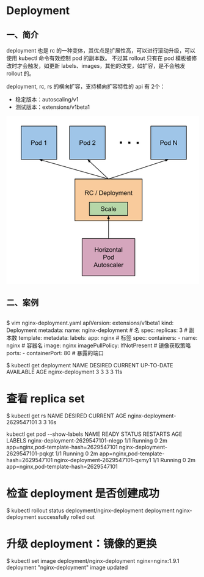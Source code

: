 # Deployment
## 一、简介
deployment 也是 rc 的一种变体，其优点是扩展性高，可以进行滚动升级，可以使用 kubectl 命令有效控制 pod 的副本数。
不过其 rollout 只有在 pod 模板被修改时才会触发，如更新 labels、images，其他的改变，如扩容，是不会触发 rollout 的。

deployment, rc, rs 的横向扩容，支持横向扩容特性的 api 有 2个：
*  稳定版本：autoscaling/v1
*  测试版本：extensions/v1beta1

![横向扩容](../asset/horizon-autoscaling.png)

## 二、案例
```
```
$ vim nginx-deployment.yaml
apiVersion: extensions/v1beta1
kind: Deployment
metadata:
  name: nginx-deployment                     # 名
spec:
  replicas: 3                                # 副本数
  template:
    metadata:
      labels:
        app: nginx                           # 标签
    spec:
      containers:
      - name: nginx                          # 容器名
        image: nginx
        imagePullPolicy: IfNotPresent        # 镜像获取策略
        ports:
        - containerPort: 80                  # 暴露的端口

$ kubectl get deployment
NAME               DESIRED   CURRENT   UP-TO-DATE   AVAILABLE   AGE
nginx-deployment   3         3         3            3           11s

# 查看 replica set
$ kubectl get rs
NAME                          DESIRED   CURRENT   AGE
nginx-deployment-2629547101   3         3         16s

kubectl get pod --show-labels
NAME                                READY     STATUS    RESTARTS   AGE       LABELS
nginx-deployment-2629547101-nlegp   1/1       Running   0          2m        app=nginx,pod-template-hash=2629547101
nginx-deployment-2629547101-pqkgt   1/1       Running   0          2m        app=nginx,pod-template-hash=2629547101
nginx-deployment-2629547101-qxmy1   1/1       Running   0          2m        app=nginx,pod-template-hash=2629547101

# 检查 deployment 是否创建成功
$ kubectl rollout status deployment/nginx-deployment
deployment nginx-deployment successfully rolled out

# 升级 deployment：镜像的更换
$ kubectl set image deployment/nginx-deployment nginx=nginx:1.9.1
deployment "nginx-deployment" image updated
```